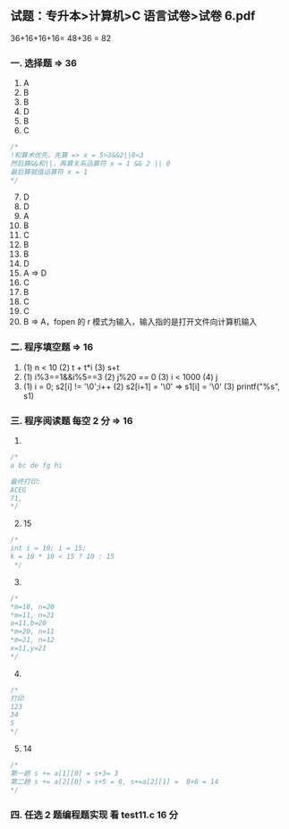 ## 试题：专升本>计算机>C 语言试卷>试卷 6.pdf

36+16+16+16= 48+36 = 82

### 一. 选择题 => 36

1. A
2. B
3. B
4. D
5. B
6. C

```c
/*
!和算术优先，先算 => x = 5>3&&2||8<3
然后算&&和||，再算关系运算符 x = 1 && 2 || 0
最后算赋值运算符 x = 1
*/
```

7. D
8. D
9. A
10. B
11. C
12. B
13. B
14. D
15. A => D
16. C
17. B
18. C
19. C
20. B => A，fopen 的 r 模式为输入，输入指的是打开文件向计算机输入

### 二. 程序填空题 => 16

1. (1) n < 10 (2) t + t\*i (3) s+t
2. (1) i%3==1&&i%5==3 (2) j%20 == 0 (3) i < 1000 (4) j
3. (1) i = 0; s2[i] != '\0';i++ (2) s2[i+1] = '\0' => s1[i] = '\0' (3) printf("%s", s1)

### 三. 程序阅读题 每空 2 分 => 16

1.

```c
/*
a bc de fg hi

最终打印:
ACEG
71,
*/
```

2. 15

```c
/*
int i = 10; i = 15;
k = 10 * 10 < 15 ? 10 : 15
 */
```

3.

```c
/*
*m=10, n=20
*m=11, n=21
a=11,b=20
*m=20, n=11
*m=21, n=12
x=11,y=21
*/
```

4.

```c
/*
打印
123
34
5
*/
```

5. 14

```c
/*
第一趟 s += a[1][0] = s+3= 3
第二趟 s += a[2][0] = s+5 = 8, s+=a[2][1] =  8+6 = 14
*/
```

### 四. 任选 2 题编程题实现 看 test11.c 16 分
